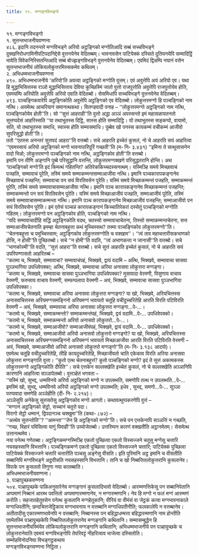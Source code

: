 ```yaml
---
title: ११. मग्गङ्गविभङ्गो

---
```

११. मग्गङ्गविभङ्गो  
१. सुत्तन्तभाजनीयवण्णना  
४८६. इदानि तदनन्तरे मग्गविभङ्गे अरियो अट्ठङ्गिको मग्गोतिआदि सब्बं सच्चविभङ्गे दुक्खनिरोधगामिनीपटिपदानिद्देसे वुत्तनयेनेव वेदितब्बम्। भावनावसेन पाटियेक्कं दस्सिते दुतियनयेपि सम्मादिट्ठिं भावेति विवेकनिस्सितन्तिआदि सब्बं बोज्झङ्गविभङ्गे वुत्तनयेनेव वेदितब्बम्। एवमिदं द्विन्नम्पि नयानं वसेन सुत्तन्तभाजनीयं लोकियलोकुत्तरमिस्सकमेव कथितम्।  
२. अभिधम्मभाजनीयवण्णना  
४९०. अभिधम्मभाजनीये ‘अरियो’ति अवत्वा अट्ठङ्गिको मग्गोति वुत्तम्। एवं अवुत्तेपि अयं अरियो एव। यथा हि मुद्धाभिसित्तस्स रञ्ञो मुद्धाभिसित्ताय देविया कुच्छिस्मिं जातो पुत्तो राजपुत्तोति अवुत्तेपि राजपुत्तोयेव होति, एवमयम्पि अरियोति अवुत्तेपि अरियो एवाति वेदितब्बो। सेसमिधापि सच्चविभङ्गे वुत्तनयेनेव वेदितब्बम्।  
४९३. पञ्चङ्गिकवारेपि अट्ठङ्गिकोति अवुत्तेपि अट्ठङ्गिको एव वेदितब्बो। लोकुत्तरमग्गो हि पञ्चङ्गिको नाम नत्थि। अयमेत्थ आचरियानं समानत्थकथा। वितण्डवादी पनाह – ‘‘लोकुत्तरमग्गो अट्ठङ्गिको नाम नत्थि, पञ्चङ्गिकोयेव होती’’ति। सो ‘‘सुत्तं आहराही’’ति वुत्तो अद्धा अञ्ञं अपस्सन्तो इमं महासळायतनतो सुत्तप्पदेसं आहरिस्सति ‘‘या तथाभूतस्स दिट्ठि, सास्स होति सम्मादिट्ठि। यो तथाभूतस्स सङ्कप्पो, वायामो, सति, यो तथाभूतस्स समाधि, स्वास्स होति सम्मासमाधि। पुब्बेव खो पनस्स कायकम्मं वचीकम्मं आजीवो सुपरिसुद्धो होती’’ति।  
ततो ‘‘एतस्स अनन्तरं सुत्तपदं आहरा’’ति वत्तब्बो। सचे आहरति इच्चेतं कुसलं, नो चे आहरति सयं आहरित्वा ‘‘एवमस्सायं अरियो अट्ठङ्गिको मग्गो भावनापारिपूरिं गच्छती’’ति (म॰ नि॰ ३.४३१) ‘‘इमिना ते सत्थुसासनेन वादो भिन्नो; लोकुत्तरमग्गो पञ्चङ्गिको नाम नत्थि, अट्ठङ्गिकोव होती’’ति वत्तब्बो।  
इमानि पन तीणि अङ्गानि पुब्बे परिसुद्धानि वत्तन्ति, लोकुत्तरमग्गक्खणे परिसुद्धतरानि होन्ति। अथ ‘पञ्चङ्गिको मग्गो’ति इदं किमत्थं गहितन्ति? अतिरेककिच्चदस्सनत्थम्। यस्मिञ्हि समये मिच्छावाचं पजहति, सम्मावाचं पूरेति, तस्मिं समये सम्माकम्मन्तसम्माआजीवा नत्थि। इमानि पञ्चकारापकङ्गानेव मिच्छावाचं पजहन्ति; सम्मावाचा पन सयं विरतिवसेन पूरेति। यस्मिं समये मिच्छाकम्मन्तं पजहति, सम्माकम्मन्तं पूरेति, तस्मिं समये सम्मावाचासम्माआजीवा नत्थि। इमानि पञ्च कारापकङ्गानेव मिच्छाकम्मन्तं पजहन्ति; सम्माकम्मन्तो पन सयं विरतिवसेन पूरेति। यस्मिं समये मिच्छाआजीवं पजहति, सम्माआजीवं पूरेति, तस्मिं समये सम्मावाचासम्माकम्मन्ता नत्थि। इमानि पञ्च कारापकङ्गानेव मिच्छाआजीवं पजहन्ति; सम्माआजीवो पन सयं विरतिवसेन पूरेति। इमं एतेसं पञ्चन्नं कारापकङ्गानं किच्चातिरेकतं दस्सेतुं पञ्चङ्गिको मग्गोति गहितम्। लोकुत्तरमग्गो पन अट्ठङ्गिकोव होति, पञ्चङ्गिको नाम नत्थि।  
‘‘यदि सम्मावाचादीहि सद्धिं अट्ठङ्गिकोति वदथ, चतस्सो सम्मावाचाचेतना, तिस्सो सम्माकम्मन्तचेतना, सत्त सम्माआजीवचेतनाति इमम्हा चेतनाबहुत्ता कथं मुच्चिस्सथ? तस्मा पञ्चङ्गिकोव लोकुत्तरमग्गो’’ति। ‘‘चेतनाबहुत्ता च पमुच्चिस्साम; अट्ठङ्गिकोव लोकुत्तरमग्गोति च वक्खाम’’। ‘‘त्वं ताव महाचत्तारीसकभाणको होसि, न होसी’’ति पुच्छितब्बो। सचे ‘‘न होमी’’ति वदति, ‘‘त्वं अभाणकत्ता न जानासी’’ति वत्तब्बो। सचे ‘‘भाणकोस्मी’’ति वदति, ‘‘सुत्तं आहरा’’ति वत्तब्बो। सचे सुत्तं आहरति इच्चेतं कुसलं, नो चे आहरति सयं उपरिपण्णासतो आहरितब्बं –  
‘‘कतमा च, भिक्खवे, सम्मावाचा? सम्मावाचंपहं, भिक्खवे, द्वायं वदामि – अत्थि, भिक्खवे, सम्मावाचा सासवा पुञ्ञभागिया उपधिवेपक्का; अत्थि, भिक्खवे, सम्मावाचा अरिया अनासवा लोकुत्तरा मग्गङ्गा।  
‘‘कतमा च, भिक्खवे, सम्मावाचा सासवा पुञ्ञभागिया उपधिवेपक्का? मुसावादा वेरमणी, पिसुणाय वाचाय वेरमणी, फरुसाय वाचाय वेरमणी, सम्फप्पलापा वेरमणी – अयं, भिक्खवे, सम्मावाचा सासवा पुञ्ञभागिया उपधिवेपक्का।  
‘‘कतमा च, भिक्खवे, सम्मावाचा अरिया अनासवा लोकुत्तरा मग्गङ्गा? या खो, भिक्खवे, अरियचित्तस्स अनासवचित्तस्स अरियमग्गसमङ्गिनो अरियमग्गं भावयतो चतूहि वचीदुच्चरितेहि आरति विरति पटिविरति वेरमणी – अयं, भिक्खवे, सम्मावाचा अरिया अनासवा लोकुत्तरा मग्गङ्गा…पे॰…।  
‘‘कतमो च, भिक्खवे, सम्माकम्मन्तो? सम्माकम्मन्तंपहं, भिक्खवे, द्वयं वदामि…पे॰… उपधिवेपक्को।  
‘‘कतमो च, भिक्खवे, सम्माकम्मन्तो अरियो अनासवो लोकुत्तरो…पे॰…।  
‘‘कतमो च, भिक्खवे, सम्माआजीवो? सम्माआजीवंपहं, भिक्खवे, द्वायं वदामि…पे॰… उपधिवेपक्को।  
‘‘कतमो च, भिक्खवे, सम्माआजीवो अरियो अनासवो लोकुत्तरो मग्गङ्गो? या खो, भिक्खवे, अरियचित्तस्स अनासवचित्तस्स अरियमग्गसमङ्गिनो अरियमग्गं भावयतो मिच्छाआजीवा आरति विरति पटिविरति वेरमणी – अयं, भिक्खवे, सम्माआजीवो अरियो अनासवो लोकुत्तरो मग्गङ्गो’’ति (म॰ नि॰ ३.१३८ आदयो)।  
एवमेत्थ चतूहि वचीदुच्चरितेहि, तीहि कायदुच्चरितेहि, मिच्छाजीवतो चाति एकेकाव विरति अरिया अनासवा लोकुत्तरा मग्गङ्गाति वुत्ता। ‘‘कुतो एत्थ चेतनाबहुत्तं? कुतो पञ्चङ्गिको मग्गो? इदं ते सुत्तं अकामकस्स लोकुत्तरमग्गो अट्ठङ्गिकोति दीपेति’’। सचे एत्तकेन सल्लक्खेति इच्चेतं कुसलं, नो चे सल्लक्खेति अञ्ञानिपि कारणानि आहरित्वा सञ्ञापेतब्बो। वुत्तञ्हेतं भगवता –  
‘‘यस्मिं खो, सुभद्द, धम्मविनये अरियो अट्ठङ्गिको मग्गो न उपलब्भति, समणोपि तत्थ न उपलब्भति…पे॰… इमस्मिं खो, सुभद्द, धम्मविनये अरियो अट्ठङ्गिको मग्गो उपलब्भति; इधेव , सुभद्द, समणो…पे॰… सुञ्ञा परप्पवादा समणेहि अञ्ञेहीति (दी॰ नि॰ २.२१४)।  
अञ्ञेसुपि अनेकेसु सुत्तसतेसु अट्ठङ्गिकोव मग्गो आगतो। कथावत्थुप्पकरणेपि वुत्तं –  
‘‘मग्गानं अट्ठङ्गिको सेट्ठो, सच्चानं चतुरो पदा।  
विरागो सेट्ठो धम्मानं, द्विपदानञ्च चक्खुमा’’ति (कथा॰ ८७२) –  
‘‘अत्थेव सुत्तन्तोति’’? ‘‘आमन्ता’’‘‘तेन हि अट्ठङ्गिको मग्गो’’ति। सचे पन एत्तकेनापि सञ्ञत्तिं न गच्छति, ‘‘गच्छ, विहारं पविसित्वा यागुं पिवाही’’ति उय्योजेतब्बो। उत्तरिम्पन कारणं वक्खतीति अट्ठानमेतम्। सेसमेत्थ उत्तानत्थमेव।  
नया पनेत्थ गणेतब्बा। अट्ठङ्गिकमग्गस्मिञ्हि एकतो पुच्छित्वा एकतो विस्सज्जने चतूसु मग्गेसु चत्तारि नयसहस्सानि विभत्तानि। पञ्चङ्गिकमग्गे एकतो पुच्छित्वा एकतो विस्सज्जने चत्तारि; पाटियेक्कं पुच्छित्वा पाटियेक्कं विस्सज्जने चत्तारि चत्तारीति पञ्चसु अङ्गेसु वीसति। इति पुरिमानि अट्ठ इमानि च वीसतीति सब्बानिपि मग्गविभङ्गे अट्ठवीसति नयसहस्सानि विभत्तानि। तानि च खो निब्बत्तितलोकुत्तरानि कुसलानेव। विपाके पन कुसलतो तिगुणा नया कातब्बाति।  
अभिधम्मभाजनीयवण्णना।  
३. पञ्हापुच्छकवण्णना  
५०४. पञ्हापुच्छके पाळिअनुसारेनेव मग्गङ्गानं कुसलादिभावो वेदितब्बो। आरम्मणत्तिकेसु पन सब्बानिपेतानि अप्पमाणं निब्बानं आरब्भ पवत्तितो अप्पमाणारम्मणानेव, न मग्गारम्मणानि। नेव हि मग्गो न फलं मग्गं आरम्मणं करोति। सहजातहेतुवसेन पनेत्थ कुसलानि मग्गहेतुकानि; वीरियं वा वीमंसं वा जेट्ठकं कत्वा मग्गभावनाकाले मग्गाधिपतीनि; छन्दचित्तजेट्ठिकाय मग्गभावनाय न वत्तब्बानि मग्गाधिपतीनीति; फलकालेपि न वत्तब्बानेव।  
अतीतादीसु एकारम्मणभावेनपि न वत्तब्बानि; निब्बानस्स पन बहिद्धाधम्मत्ता बहिद्धारम्मणानि नाम होन्तीति एवमेतस्मिं पञ्हापुच्छकेपि निब्बत्तितलोकुत्तरानेव मग्गङ्गानि कथितानि। सम्मासम्बुद्धेन हि सुत्तन्तभाजनीयस्मिंयेव लोकियलोकुत्तरानि मग्गङ्गानि कथितानि; अभिधम्मभाजनीये पन पञ्हापुच्छके च लोकुत्तरानेवाति एवमयं मग्गविभङ्गोपि तेपरिवट्टं नीहरित्वाव भाजेत्वा दस्सितोति।  
सम्मोहविनोदनिया विभङ्गट्ठकथाय  
मग्गङ्गविभङ्गवण्णना निट्ठिता।  